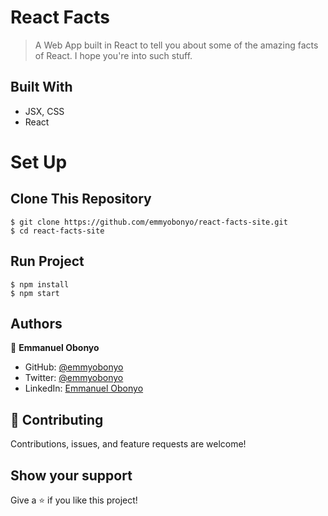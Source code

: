 # React Facts

> A Web App built in React to tell you about some of the amazing facts of React. I hope you're into such stuff.

## Built With

- JSX, CSS
- React

# Set Up
## Clone This Repository
```
$ git clone https://github.com/emmyobonyo/react-facts-site.git
$ cd react-facts-site
```

## Run Project
```
$ npm install
$ npm start
```

## Authors

👤 **Emmanuel Obonyo**

- GitHub: [@emmyobonyo](https://github.com/emmyobonyo)
- Twitter: [@emmyobonyo](https://twitter.com/emmyobonyo)
- LinkedIn: [Emmanuel Obonyo](https://www.linkedin.com/in/emmanuel-obonyo-3728a2200/)

## 🤝 Contributing

Contributions, issues, and feature requests are welcome!

## Show your support

Give a ⭐️ if you like this project!
